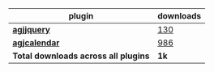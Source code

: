 plugin|downloads
------|----------
[**agjjquery**](https://www.npmjs.com/package/agjjquery)|[130](https://www.npmjs.com/package/agjjquery)
[**agjcalendar**](https://www.npmjs.com/package/agjcalendar)|[986](https://www.npmjs.com/package/agjcalendar)
**Total downloads across all plugins**|**1k**
